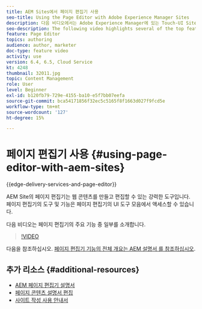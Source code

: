 ```yaml
---
title: AEM Sites에서 페이지 편집기 사용
seo-title: Using the Page Editor with Adobe Experience Manager Sites
description: 다음 비디오에서는 Adobe Experience Manager에 있는 Touch-UI Sites 편집기의 몇 가지 주요 기능을 강조 표시합니다.
seo-description: The following video highlights several of the top features of the Touch-UI Sites editor in Adobe Experience Manager.
feature: Page Editor
topics: authoring
audience: author, marketer
doc-type: feature video
activity: use
version: 6.4, 6.5, Cloud Service
kt: 4248
thumbnail: 32011.jpg
topic: Content Management
role: User
level: Beginner
exl-id: b120fb79-729e-4155-ba10-e5f7bb07eefa
source-git-commit: bca54171856f32ec5c5165f8f1663d027f9fcd5e
workflow-type: tm+mt
source-wordcount: '127'
ht-degree: 15%

---
```


# 페이지 편집기 사용 {#using-page-editor-with-aem-sites}

{{edge-delivery-services-and-page-editor}}

AEM Site의 페이지 편집기는 웹 콘텐츠를 만들고 편집할 수 있는 강력한 도구입니다. 페이지 편집기의 도구 및 기능은 페이지 편집기의 UI 도구 모음에서 액세스할 수 있습니다.

다음 비디오는 페이지 편집기의 주요 기능 중 일부를 소개합니다.

>[!VIDEO](https://video.tv.adobe.com/v/32011?quality=12&learn=on)


다음을 참조하십시오. [페이지 편집기 기능의 전체 개요는 AEM 설명서 를 참조하십시오](https://experienceleague.adobe.com/docs/experience-manager-cloud-service/content/sites/authoring/fundamentals/editing-content.html).

## 추가 리소스 {#additional-resources}

* [AEM 페이지 편집기 설명서](https://experienceleague.adobe.com/docs/experience-manager-cloud-service/content/sites/authoring/fundamentals/editing-content.html)
* [페이지 콘텐츠 설명서 편집](https://experienceleague.adobe.com/docs/experience-manager-65/authoring/authoring/editing-content.html)
* [사이트 작성 사용 안내서](https://experienceleague.adobe.com/docs/experience-manager-65/authoring/home.html)

